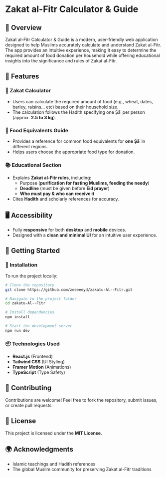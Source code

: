 # Zakat al-Fitr Calculator & Guide

## 📌 Overview
Zakat al-Fitr Calculator & Guide is a modern, user-friendly web application designed to help Muslims accurately calculate and understand Zakat al-Fitr. The app provides an intuitive experience, making it easy to determine the required amount of food donation per household while offering educational insights into the significance and rules of Zakat al-Fitr.

## 🎯 Features

### 🧮 Zakat Calculator
- Users can calculate the required amount of food (e.g., wheat, dates, barley, raisins... etc) based on their household size.
- The calculation follows the Hadith specifying one Ṣāʿ per person (approx. **2.5 to 3 kg**).

### 📖 Food Equivalents Guide
- Provides a reference for common food equivalents for **one Ṣāʿ** in different regions.
- Helps users choose the appropriate food type for donation.

### 📚 Educational Section
- Explains **Zakat al-Fitr rules**, including:
  - Purpose (**purification for fasting Muslims, feeding the needy**)
  - **Deadline** (must be given before **Eid prayer**)
  - **Who must pay & who can receive it**
- Cites **Hadith** and scholarly references for accuracy.

## 🖥️ Accessibility
- Fully **responsive** for both **desktop** and **mobile** devices.
- Designed with a **clean and minimal UI** for an intuitive user experience.

## 🚀 Getting Started
### 🔧 Installation
To run the project locally:
```bash
# Clone the repository
git clone https://github.com/zeeeeeyd/zakatu-Al--Fitr.git

# Navigate to the project folder
cd zakatu-Al--Fitr

# Install dependencies
npm install

# Start the development server
npm run dev
```

### 📦 Technologies Used
- **React.js** (Frontend)
- **Tailwind CSS** (UI Styling)
- **Framer Motion** (Animations)
- **TypeScript** (Type Safety)

## 🤝 Contributing
Contributions are welcome! Feel free to fork the repository, submit issues, or create pull requests.

## 📜 License
This project is licensed under the **MIT License**.

## 🌍 Acknowledgments
- Islamic teachings and Hadith references
- The global Muslim community for preserving Zakat al-Fitr traditions

